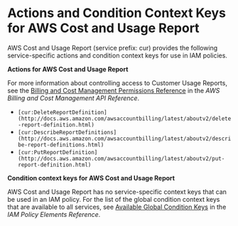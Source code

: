 # Actions and Condition Context Keys for AWS Cost and Usage Report<a name="list_cur"></a>

AWS Cost and Usage Report \(service prefix: cur\) provides the following service\-specific actions and condition context keys for use in IAM policies\.

**Actions for AWS Cost and Usage Report**

For more information about controlling access to Customer Usage Reports, see the [Billing and Cost Management Permissions Reference](http://docs.aws.amazon.com/awsaccountbilling/latest/aboutv2/billing-permissions-ref.html) in the *AWS Billing and Cost Management API Reference*\.
+ `[cur:DeleteReportDefinition](http://docs.aws.amazon.com/awsaccountbilling/latest/aboutv2/delete-report-definition.html)`
+ `[cur:DescribeReportDefinitions](http://docs.aws.amazon.com/awsaccountbilling/latest/aboutv2/describe-report-definitions.html)`
+ `[cur:PutReportDefinition](http://docs.aws.amazon.com/awsaccountbilling/latest/aboutv2/put-report-definition.html)`

**Condition context keys for AWS Cost and Usage Report**

AWS Cost and Usage Report has no service\-specific context keys that can be used in an IAM policy\. For the list of the global condition context keys that are available to all services, see [Available Global Condition Keys](reference_policies_condition-keys.md#AvailableKeys) in the *IAM Policy Elements Reference*\.